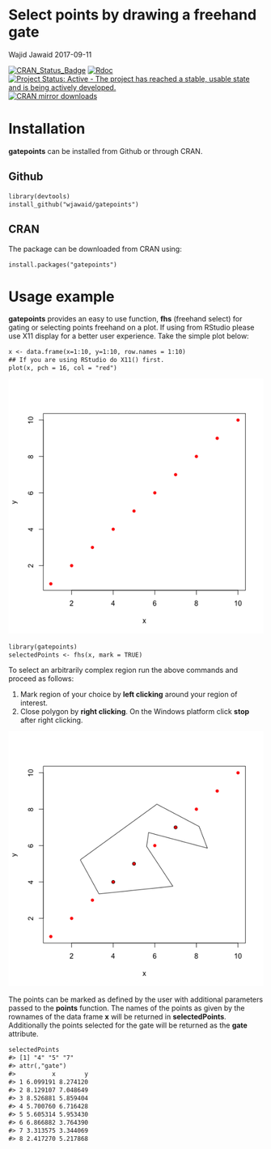 Select points by drawing a freehand gate
================
Wajid Jawaid
2017-09-11

<!-- README.md is generated from README.Rmd. Please edit that file -->



[![CRAN\_Status\_Badge](http://www.r-pkg.org/badges/version/gatepoints)](https://cran.r-project.org/package=gatepoints) [![Rdoc](http://www.rdocumentation.org/badges/version/gatepoints)](http://www.rdocumentation.org/packages/gatepoints) [![Project Status: Active - The project has reached a stable, usable state and is being actively developed.](http://www.repostatus.org/badges/latest/active.svg)](http://www.repostatus.org/#active) [![CRAN mirror downloads](http://cranlogs.r-pkg.org/badges/gatepoints)](https://cran.r-project.org/package=gatepoints/)

Installation
============

**gatepoints** can be installed from Github or through CRAN.

Github
------

``` {.r}
library(devtools)
install_github("wjawaid/gatepoints")
```

CRAN
----

The package can be downloaded from CRAN using:

``` {.r}
install.packages("gatepoints")
```

Usage example
=============

**gatepoints** provides an easy to use function, **fhs** (freehand select) for gating or selecting points freehand on a plot. If using from RStudio please use X11 display for a better user experience. Take the simple plot below:

``` {.r}
x <- data.frame(x=1:10, y=1:10, row.names = 1:10)
## If you are using RStudio do X11() first.
plot(x, pch = 16, col = "red")
```

![Simple plot.](./tools/README-simpleplot-1.png)

``` {.r}
library(gatepoints)
selectedPoints <- fhs(x, mark = TRUE)
```

To select an arbitrarily complex region run the above commands and proceed as follows:

1.  Mark region of your choice by **left clicking** around your region of interest.
2.  Close polygon by **right clicking**. On the Windows platform click **stop** after right clicking.

![Selected points](./tools/README-gatedplot-1.png)

The points can be marked as defined by the user with additional parameters passed to the **points** function. The names of the points as given by the rownames of the data frame **x** will be returned in **selectedPoints**. Additionally the points selected for the gate will be returned as the **gate** attribute.

``` {.r}
selectedPoints
#> [1] "4" "5" "7"
#> attr(,"gate")
#>          x        y
#> 1 6.099191 8.274120
#> 2 8.129107 7.048649
#> 3 8.526881 5.859404
#> 4 5.700760 6.716428
#> 5 5.605314 5.953430
#> 6 6.866882 3.764390
#> 7 3.313575 3.344069
#> 8 2.417270 5.217868
```
